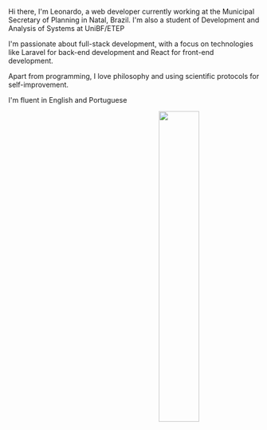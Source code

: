 Hi there, I'm Leonardo, a web developer currently working at the Municipal Secretary of Planning in Natal, Brazil. I'm also a student of Development and Analysis of Systems at UniBF/ETEP

I'm passionate about full-stack development, with a focus on technologies like Laravel for back-end development and React for front-end development. 

Apart from programming, I love philosophy and using scientific protocols for self-improvement.

I'm fluent in English and Portuguese

<img align="right" width="40%" height="40%"  src="https://img.freepik.com/premium-vector/programmer-with-code-cat-book-coffee-vector-clip-art-illustration_138676-92.jpg?w=2000">

